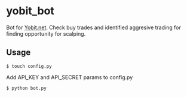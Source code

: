 # yobit_bot

Bot for <a href='http://yobit.net'>Yobit.net</a>. Check buy trades and identified aggresive trading for finding opportunity for scalping.

## Usage

```
$ touch config.py
```

Add API_KEY and API_SECRET params to config.py

```
$ python bot.py
```
